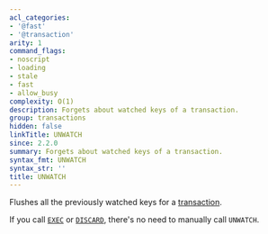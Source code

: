 ```yaml
---
acl_categories:
- '@fast'
- '@transaction'
arity: 1
command_flags:
- noscript
- loading
- stale
- fast
- allow_busy
complexity: O(1)
description: Forgets about watched keys of a transaction.
group: transactions
hidden: false
linkTitle: UNWATCH
since: 2.2.0
summary: Forgets about watched keys of a transaction.
syntax_fmt: UNWATCH
syntax_str: ''
title: UNWATCH
---
```

Flushes all the previously watched keys for a [transaction][tt].

[tt]: /topics/transactions

If you call [`EXEC`](/commands/exec) or [`DISCARD`](/commands/discard), there's no need to manually call `UNWATCH`.
